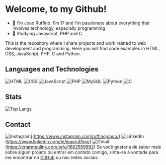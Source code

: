 # Welcome, to my Github!

- 👾 I'm Joao Ruffino, I'm 17 and I'm passionate about everything that involves technology, especially programming
- 📕 Studying Javascript, PHP and C


This is the repository where I share projects and work related to web development and programming. Here you will find code examples in HTML, CSS, JavaScript, PHP, C and Python.

## Languages and Technologies

![HTML](https://img.icons8.com/color/48/000000/html-5.png) ![CSS](https://img.icons8.com/color/48/000000/css3.png) ![JavaScript](https://img.icons8.com/color/48/000000/javascript.png) ![PHP](https://img.icons8.com/color/48/000000/php.png) ![MySQL](https://img.icons8.com/color/48/000000/mysql.png) ![Python](https://img.icons8.com/color/48/000000/python.png) ![C](https://img.icons8.com/color/48/000000/c-programming.png)


## Stats

![Top Langs](https://github-readme-stats.vercel.app/api/top-langs/?username=JoaoRuffino&layout=compact&theme=dark)

## Contact
![Instagram](https://img.shields.io/badge/Instagram-%23E4405F.svg?style=for-the-badge&logo=Instagram&logoColor=white)](https://www.instagram.com/ruffinojoaoo/)
![LinkedIn](https://img.shields.io/badge/linkedin-%230077B5.svg?style=for-the-badge&logo=linkedin&logoColor=white)(https://www.linkedin.com/in/joaoruffino/)
![Gmail](https://img.shields.io/badge/Gmail-D14836?style=for-the-badge&logo=gmail&logoColor=white)(https://criarmeulink.com.br/u/1692559992)
Se você gostaria de saber mais sobre algum projeto ou entrar em contato comigo, sinta-se à vontade para me encontrar no [GitHub](https://github.com/JoaoRuffino) ou nas redes sociais.

